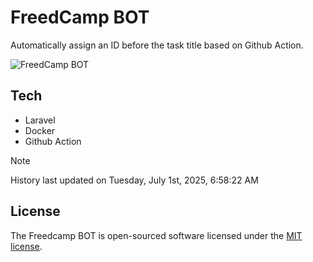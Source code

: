 # FreedCamp BOT

Automatically assign an ID before the task title based on Github Action.

![FreedCamp BOT](https://repository-images.githubusercontent.com/737932867/7d34798b-2680-471c-b089-a78a718d3d6a)

## Tech

- Laravel
- Docker
- Github Action

> [!NOTE]  
> History last updated on Tuesday, July 1st, 2025, 6:58:22 AM

## License

The Freedcamp BOT is open-sourced software licensed under the [MIT license](https://opensource.org/licenses/MIT).
